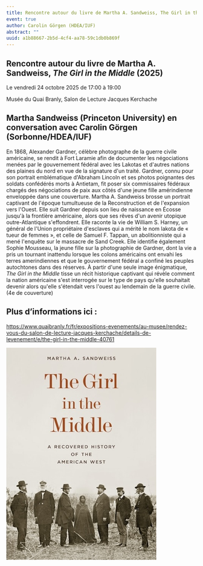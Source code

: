 ```yaml
---
title: Rencontre autour du livre de Martha A. Sandweiss, The Girl in the Middle (2025)
event: true
author: Carolin Görgen (HDEA/IUF)
abstract: ""
uuid: a1b88667-2b5d-4cf4-aa78-59c1db0b869f
---
```



## Rencontre autour du livre de Martha A. Sandweiss, *The Girl in the Middle* (2025)

Le vendredi 24 octobre 2025 de 17:00 à 19:00

Musée du Quai Branly, Salon de Lecture Jacques Kerchache 

## Martha Sandweiss (Princeton University) en conversation avec Carolin Görgen (Sorbonne/HDEA/IUF)

En 1868, Alexander Gardner, célèbre photographe de la guerre civile américaine, se rendit à Fort Laramie afin de documenter les négociations menées par le gouvernement fédéral avec les Lakotas et d'autres nations des plaines du nord en vue de la signature d'un traité. Gardner, connu pour son portrait emblématique d'Abraham Lincoln et ses photos poignantes des soldats confédérés morts à Antietam, fit poser six commissaires fédéraux chargés des négociations de paix aux côtés d'une jeune fille amérindienne enveloppée dans une couverture. 
Martha A. Sandweiss brosse un portrait captivant de l'époque tumultueuse de la Reconstruction et de l'expansion vers l'Ouest. Elle suit Gardner depuis son lieu de naissance en Écosse jusqu'à la frontière américaine, alors que ses rêves d'un avenir utopique outre-Atlantique s'effondrent. Elle raconte la vie de William S. Harney, un général de l'Union propriétaire d'esclaves qui a mérité le nom lakota de « tueur de femmes », et celle de Samuel F. Tappan, un abolitionniste qui a mené l'enquête sur le massacre de Sand Creek. Elle identifie également Sophie Mousseau, la jeune fille sur la photographie de Gardner, dont la vie a pris un tournant inattendu lorsque les colons américains ont envahi les terres amerindiennes et que le gouvernement fédéral a confiné les peuples autochtones dans des réserves. À partir d'une seule image énigmatique, *The Girl in the Middle* tisse un récit historique captivant qui révèle comment la nation américaine s'est interrogée sur le type de pays qu'elle souhaitait devenir alors qu'elle s'étendait vers l'ouest au lendemain de la guerre civile. (4e de couverture)

## Plus d’informations ici :
https://www.quaibranly.fr/fr/expositions-evenements/au-musee/rendez-vous-du-salon-de-lecture-jacques-kerchache/details-de-levenement/e/the-girl-in-the-middle-40761


![small](Sandweiss.jpg)



